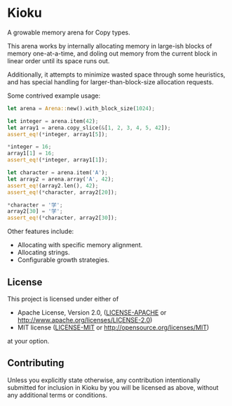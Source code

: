 # Kioku

A growable memory arena for Copy types.

This arena works by internally allocating memory in large-ish blocks of
memory one-at-a-time, and doling out memory from the current block in
linear order until its space runs out.

Additionally, it attempts to minimize wasted space through some heuristics,
and has special handling for larger-than-block-size allocation requests.

Some contrived example usage:

```rust
let arena = Arena::new().with_block_size(1024);

let integer = arena.item(42);
let array1 = arena.copy_slice(&[1, 2, 3, 4, 5, 42]);
assert_eq!(*integer, array1[5]);

*integer = 16;
array1[1] = 16;
assert_eq!(*integer, array1[1]);

let character = arena.item('A');
let array2 = arena.array('A', 42);
assert_eq!(array2.len(), 42);
assert_eq!(*character, array2[20]);

*character = '学';
array2[30] = '学';
assert_eq!(*character, array2[30]);
```

Other features include:

* Allocating with specific memory alignment.
* Allocating strings.
* Configurable growth strategies.


## License

This project is licensed under either of

 * Apache License, Version 2.0, ([LICENSE-APACHE](LICENSE-APACHE) or
   http://www.apache.org/licenses/LICENSE-2.0)
 * MIT license ([LICENSE-MIT](LICENSE-MIT) or
   http://opensource.org/licenses/MIT)

at your option.

## Contributing

Unless you explicitly state otherwise, any contribution intentionally submitted
for inclusion in Kioku by you will be licensed as above, without any additional
terms or conditions.